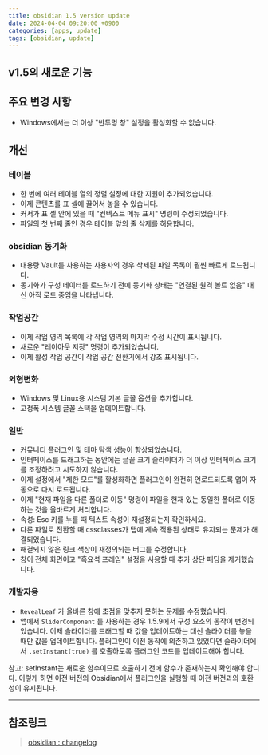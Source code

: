 ```yaml
---
title: obsidian 1.5 version update
date: 2024-04-04 09:20:00 +0900
categories: [apps, update]
tags: [obsidian, update]
---
```


## v1.5의 새로운 기능

## 주요 변경 사항

- Windows에서는 더 이상 "반투명 창" 설정을 활성화할 수 없습니다.

## 개선

### 테이블

- 한 번에 여러 테이블 열의 정렬 설정에 대한 지원이 추가되었습니다.
- 이제 콘텐츠를 표 셀에 끌어서 놓을 수 있습니다.
- 커서가 표 셀 안에 있을 때 "컨텍스트 메뉴 표시" 명령이 수정되었습니다.
- 파일의 첫 번째 줄인 경우 테이블 앞의 줄 삭제를 허용합니다.

### obsidian 동기화

- 대용량 Vault를 사용하는 사용자의 경우 삭제된 파일 목록이 훨씬 빠르게 로드됩니다.
- 동기화가 구성 데이터를 로드하기 전에 동기화 상태는 "연결된 원격 볼트 없음" 대신 아직 로드 중임을 나타냅니다.

### 작업공간

- 이제 작업 영역 목록에 각 작업 영역의 마지막 수정 시간이 표시됩니다.
- 새로운 "레이아웃 저장" 명령이 추가되었습니다.
- 이제 활성 작업 공간이 작업 공간 전환기에서 강조 표시됩니다.

### 외형변화

- Windows 및 Linux용 시스템 기본 글꼴 옵션을 추가합니다.
- 고정폭 시스템 글꼴 스택을 업데이트합니다.

### 일반

- 커뮤니티 플러그인 및 테마 탐색 성능이 향상되었습니다.
- 인터페이스를 드래그하는 동안에는 글꼴 크기 슬라이더가 더 이상 인터페이스 크기를 조정하려고 시도하지 않습니다.
- 이제 설정에서 "제한 모드"를 활성화하면 플러그인이 완전히 언로드되도록 앱이 자동으로 다시 로드됩니다.
- 이제 "현재 파일을 다른 폴더로 이동" 명령이 파일을 현재 있는 동일한 폴더로 이동하는 것을 올바르게 처리합니다.
- 속성: Esc 키를 누를 때 텍스트 속성이 재설정되는지 확인하세요.
- 다른 파일로 전환할 때 cssclasses가 탭에 계속 적용된 상태로 유지되는 문제가 해결되었습니다.
- 해결되지 않은 링크 색상이 재정의되는 버그를 수정합니다.
- 창이 전체 화면이고 "흑요석 프레임" 설정을 사용할 때 추가 상단 패딩을 제거했습니다.

### 개발자용

- `RevealLeaf` 가 올바른 창에 초점을 맞추지 못하는 문제를 수정했습니다.
- 앱에서 `SliderComponent` 를 사용하는 경우 1.5.9에서 구성 요소의 동작이 변경되었습니다. 이제 슬라이더를 드래그할 때 값을 업데이트하는 대신 슬라이더를 놓을 때만 값을 업데이트합니다. 플러그인이 이전 동작에 의존하고 있었다면 슬라이더에서 `.setInstant(true)` 를 호출하도록 플러그인 코드를 업데이트해야 합니다.

참고: setInstant는 새로운 함수이므로 호출하기 전에 함수가 존재하는지 확인해야 합니다. 이렇게 하면 이전 버전의 Obsidian에서 플러그인을 실행할 때 이전 버전과의 호환성이 유지됩니다.

---

## 참조링크

> [obsidian : changelog](https://obsidian.md/changelog/)
